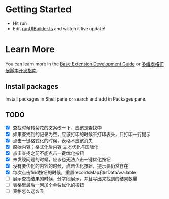 # Getting Started
- Hit run
- Edit [runUIBuilder.ts](#src/runUIBuilder.ts) and watch it live update!

# Learn More

You can learn more in the [Base Extension Development Guide](https://bytedance.feishu.cn/docx/VxhudDXbyo1V7jxAcTbctJQ5nvc) or [多维表格扩展脚本开发指南](https://bytedance.feishu.cn/docx/HazFdSHH9ofRGKx8424cwzLlnZc).

## Install packages

Install packages in Shell pane or search and add in Packages pane.


## TODO
- [x] 查找时候转菊花的文案改一下，应该是查找中
- [x] 如果查找到的记录为空，应该打印的时候不打印表头，只打印一行提示
- [x] 点击一键格式化的时候，表格不应该消失
- [x] 原始内容；格式化后内容 文本优化与国际化
- [x] 点击查找之前不能点击一键优化按钮
- [x] 未发现问题的时候，应该也无法点击一键优化按钮
- [x] 没有要优化的内容的时候，点击优化按钮，提示要仍然存在
- [x] 每次点击find按钮的时候，重置recordsMap和isDataAvailable 
- [ ] 展示查找结果的时候，分字段展示，并且写出来找到的结果数量
- [ ] 表格里最后一列加个单独优化的按钮 
- [ ] 表格怎么这么丑